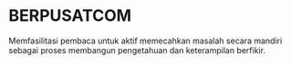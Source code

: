 # BERPUSATCOM
Memfasilitasi pembaca untuk aktif memecahkan masalah secara mandiri sebagai proses membangun pengetahuan dan keterampilan berfikir.
